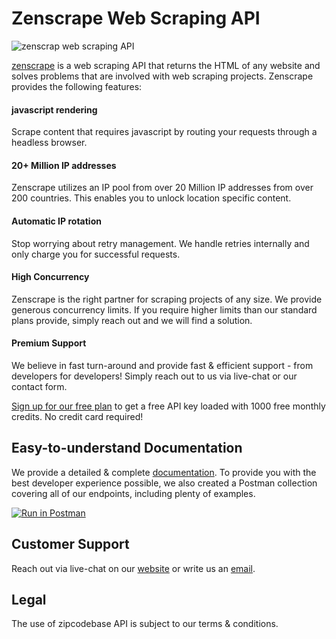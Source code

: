 # Zenscrape Web Scraping API

![zenscrap web scraping API](https://zenscrape.com/wp-content/uploads/2021/02/github-zenscrape.jpg)


[zenscrape](https://zenscrape.com) is a web scraping API that returns the HTML of any website and solves problems that are involved with web scraping projects. Zenscrape provides the following features: 

#### javascript rendering
Scrape content that requires javascript by routing your requests through a headless browser.

#### 20+ Million IP addresses
Zenscrape utilizes an IP pool from over 20 Million IP addresses from over 200 countries. This enables you to unlock location specific content.

#### Automatic IP rotation
Stop worrying about retry management. We handle retries internally and only charge you for successful requests.

#### High Concurrency
Zenscrape is the right partner for scraping projects of any size. We provide generous concurrency limits. If you require higher limits than our standard plans provide, simply reach out and we will find a solution.

#### Premium Support
We believe in fast turn-around and provide fast & efficient support - from developers for developers!
Simply reach out to us via live-chat or our contact form.

[Sign up for our free plan](https://app.zenscrape.com/register) to get a free API key loaded with 1000 free monthly credits. No credit card required!

## Easy-to-understand Documentation

We provide a detailed & complete [documentation](https://app.zenscrape.com/documentation).
To provide you with the best developer experience possible, we also created a Postman collection covering all of our endpoints, including plenty of examples.

[![Run in Postman](https://run.pstmn.io/button.svg)](https://app.getpostman.com/run-collection/85f8b936e3e1870c3fa9)

## Customer Support
Reach out via live-chat on our [website](https://zenscrape.com) or write us an [email](mailto:support@zenscrape.com).

## Legal
The use of zipcodebase API is subject to our terms & conditions.
